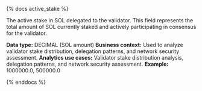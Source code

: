 {% docs active_stake %}

The active stake in SOL delegated to the validator. This field represents the total amount of SOL currently staked and actively participating in consensus for the validator.

**Data type:** DECIMAL (SOL amount)
**Business context:** Used to analyze validator stake distribution, delegation patterns, and network security assessment.
**Analytics use cases:** Validator stake distribution analysis, delegation patterns, and network security assessment.
**Example:** 1000000.0, 500000.0

{% enddocs %} 